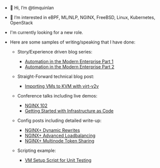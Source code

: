 - 👋 Hi, I’m @timquinlan
- 👀 I’m interested in eBPF, ML/NLP, NGINX, FreeBSD, Linux, Kubernetes, OpenStack
- I'm currently looking for a new role.
- Here are some samples of writing/speaking that I have done:

    - Story/Experience driven blog series:
        - [Automation in the Modern Enterprise Part 1](https://www.redhat.com/en/blog/automation-modern-enterprise-part-1)
        - [Automation in the Modern Enterprise Part 2](https://www.redhat.com/en/blog/automation-modern-enterprise-part-2)

    - Straight-Forward technical blog post:
       - [Importing VMs to KVM with virt-v2v](https://www.redhat.com/en/blog/importing-vms-kvm-virt-v2v)

    - Conference talks including live demos:
        - [NGINX 102](https://www.youtube.com/live/DjOgRbHnvwU?feature=share&t=14706)
        - [Getting Started with Infrastructure as Code](https://youtu.be/f_lo_8-5cMs)

    - Config posts including detailed write-up:
        - [NGINX+ Dynamic Rewrites](https://github.com/timquinlan/nginxplus_dynamic_rewrites)
        - [NGINX+ Advanced Loadbalancing](https://github.com/timquinlan/nginxplus-loadbalancing)
        - [NGINX+ Multinode Token Sharing](https://github.com/timquinlan/multinode_tokens)

    - Scripting example:
        - [VM Setup Script for Unit Testing](https://github.com/timquinlan/scripts/blob/master/autovm/cstest)

<!---
timquinlan/timquinlan is a ✨ special ✨ repository because its `README.md` (this file) appears on your GitHub profile.
You can click the Preview link to take a look at your changes.
--->
